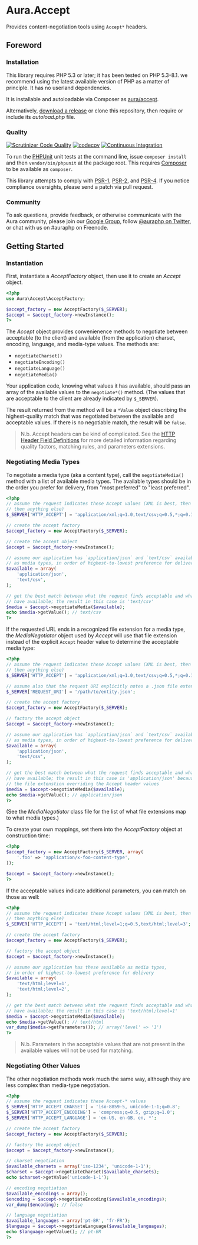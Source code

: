 # Aura.Accept

Provides content-negotiation tools using `Accept*` headers.

## Foreword

### Installation

This library requires PHP 5.3 or later;  it has been tested on PHP 5.3-8.1. we recommend using the latest available version of PHP as a matter of principle. It has no userland dependencies.

It is installable and autoloadable via Composer as [aura/accept](https://packagist.org/packages/aura/accept).

Alternatively, [download a release](https://github.com/auraphp/Aura.Accept/releases) or clone this repository, then require or include its _autoload.php_ file.

### Quality

[![Scrutinizer Code Quality](https://scrutinizer-ci.com/g/auraphp/Aura.Accept/badges/quality-score.png?b=3.x)](https://scrutinizer-ci.com/g/auraphp/Aura.Accept/)
[![codecov](https://codecov.io/gh/auraphp/Aura.Accept/branch/3.x/graph/badge.svg?token=UASDouLxyc)](https://codecov.io/gh/auraphp/Aura.Accept)
[![Continuous Integration](https://github.com/auraphp/Aura.Accept/actions/workflows/continuous-integration.yml/badge.svg?branch=3.x)](https://github.com/auraphp/Aura.Accept/actions/workflows/continuous-integration.yml)

To run the [PHPUnit](http://phpunit.de/manual/) unit tests at the command line, issue `composer install` and then `vendor/bin/phpunit` at the package root. This requires [Composer](http://getcomposer.org/) to be available as `composer`.

This library attempts to comply with [PSR-1][], [PSR-2][], and [PSR-4][]. If
you notice compliance oversights, please send a patch via pull request.

[PSR-1]: https://github.com/php-fig/fig-standards/blob/master/accepted/PSR-1-basic-coding-standard.md
[PSR-2]: https://github.com/php-fig/fig-standards/blob/master/accepted/PSR-2-coding-style-guide.md
[PSR-4]: https://github.com/php-fig/fig-standards/blob/master/accepted/PSR-4-autoloader.md

### Community

To ask questions, provide feedback, or otherwise communicate with the Aura community, please join our [Google Group](http://groups.google.com/group/auraphp), follow [@auraphp on Twitter](http://twitter.com/auraphp), or chat with us on #auraphp on Freenode.


## Getting Started

### Instantiation

First, instantiate a _AcceptFactory_ object, then use it to create an _Accept_
object.

```php
<?php
use Aura\Accept\AcceptFactory;

$accept_factory = new AcceptFactory($_SERVER);
$accept = $accept_factory->newInstance();
?>
```

The _Accept_ object provides convenienence methods to negotiate between
acceptable (to the client) and available (from the application) charset,
encoding, language, and media-type values. The methods are:

- `negotiateCharset()`
- `negotiateEncoding()`
- `negotiateLanguage()`
- `negotiateMedia()`

Your application code, knowing what values it has available, should pass an
array of the available values to the `negotiate*()` method. (The values that are
acceptable to the client are already indicated by `$_SERVER`).

The result returned from the method will be a `*Value` object describing the
highest-quality match that was negotiated between the available and acceptable
values. If there is no negotiable match, the result will be `false`.

> N.b. Accept headers can be kind of complicated. See the
> [HTTP Header Field Definitions](http://www.w3.org/Protocols/rfc2616/rfc2616-sec14.html)
> for more detailed information regarding quality factors, matching rules,
> and parameters extensions.


### Negotiating Media Types

To negotiate a media type (aka a content type), call the `negotiateMedia()`
method with a list of available media types. The available types should be in
the order you prefer for delivery, from "most preferred" to "least preferred".

```php
<?php
// assume the request indicates these Accept values (XML is best, then CSV,
// then anything else)
$_SERVER['HTTP_ACCEPT'] = 'application/xml;q=1.0,text/csv;q=0.5,*;q=0.1';

// create the accept factory
$accept_factory = new AcceptFactory($_SERVER);

// create the accept object
$accept = $accept_factory->newInstance();

// assume our application has `application/json` and `text/csv` available
// as media types, in order of highest-to-lowest preference for delivery
$available = array(
    'application/json',
    'text/csv',
);

// get the best match between what the request finds acceptable and what we
// have available; the result in this case is 'text/csv'
$media = $accept->negotiateMedia($available);
echo $media->getValue(); // text/csv
?>
```

If the requested URL ends in a recognized file extension for a media type,
the _MediaNegotiator_ object used by _Accept_ will use that file extension
instead of the explicit `Accept` header value to determine the acceptable media
type:

```php
<?php
// assume the request indicates these Accept values (XML is best, then CSV,
// then anything else)
$_SERVER['HTTP_ACCEPT'] = 'application/xml;q=1.0,text/csv;q=0.5,*;q=0.1';

// assume also that the request URI explicitly notes a .json file extension
$_SERVER['REQUEST_URI'] = '/path/to/entity.json';

// create the accept factory
$accept_factory = new AcceptFactory($_SERVER);

// factory the accept object
$accept = $accept_factory->newInstance();

// assume our application has `application/json` and `text/csv` available
// as media types, in order of highest-to-lowest preference for delivery
$available = array(
    'application/json',
    'text/csv',
);

// get the best match between what the request finds acceptable and what we
// have available; the result in this case is 'application/json' because of
// the file extenstion overriding the Accept header values
$media = $accept->negotiateMedia($available);
echo $media->getValue(); // application/json
?>
```

(See the _MediaNegotiator_ class file for the list of what file extensions map
to what media types.)

To create your own mappings, set them into the _AcceptFactory_ object at
construction time:

```php
<?php
$accept_factory = new AcceptFactory($_SERVER, array(
    '.foo' => 'application/x-foo-content-type',
));

$accept = $accept_factory->newInstance();
?>
```

If the acceptable values indicate additional parameters, you can match on those
as well:

```php
<?php
// assume the request indicates these Accept values (XML is best, then CSV,
// then anything else)
$_SERVER['HTTP_ACCEPT'] = 'text/html;level=1;q=0.5,text/html;level=3';

// create the accept factory
$accept_factory = new AcceptFactory($_SERVER);

// factory the accept object
$accept = $accept_factory->newInstance();

// assume our application has these available as media types,
// in order of highest-to-lowest preference for delivery
$available = array(
    'text/html;level=1',
    'text/html;level=2',
);

// get the best match between what the request finds acceptable and what we
// have available; the result in this case is 'text/html;level=1'
$media = $accept->negotiateMedia($available);
echo $media->getValue(); // text/html
var_dump($media->getParameters()); // array('level' => '1')
?>
```

> N.b. Parameters in the acceptable values that are not present in the
> available values will not be used for matching.


### Negotiating Other Values

The other negotiation methods work much the same way, although they are less
complex than media-type negotiation.

```php
<?php
// assume the request indicates these Accept-* values
$_SERVER['HTTP_ACCEPT_CHARSET'] = 'iso-8859-5, unicode-1-1;q=0.8';
$_SERVER['HTTP_ACCEPT_ENCODING'] = 'compress;q=0.5, gzip;q=1.0';
$_SERVER['HTTP_ACCEPT_LANGUAGE'] = 'en-US, en-GB, en, *';

// create the accept factory
$accept_factory = new AcceptFactory($_SERVER);

// factory the accept object
$accept = $accept_factory->newInstance();

// charset negotiation
$available_charsets = array('iso-1234', 'unicode-1-1');
$charset = $accept->negotiateCharset($available_charsets);
echo $charset->getValue('unicode-1-1');

// encoding negotiation
$available_encodings = array();
$encoding = $accept->negotiateEncoding($available_encodings);
var_dump($encoding); // false

// language negotiation
$available_languages = array('pt-BR', 'fr-FR');
$language = $accept->negotiateLanguage($available_languages);
echo $language->getValue(); // pt-BR
?>
```

